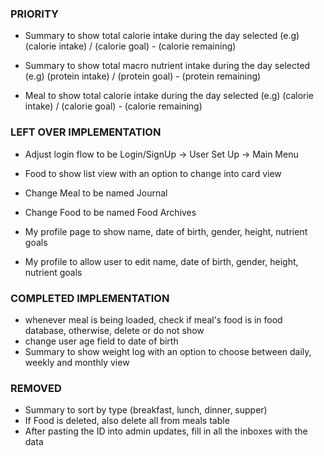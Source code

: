 ### PRIORITY ###

- Summary to show total calorie intake during the day selected (e.g) (calorie intake) / (calorie goal) - (calorie remaining)

- Summary to show total macro nutrient intake during the day selected (e.g) (protein intake) / (protein goal) - (protein remaining)

- Meal to show total calorie intake during the day selected (e.g) (calorie intake) / (calorie goal) - (calorie remaining)

### LEFT OVER IMPLEMENTATION ###

- Adjust login flow to be Login/SignUp -> User Set Up -> Main Menu

- Food to show list view with an option to change into card view

- Change Meal to be named Journal

- Change Food to be named Food Archives

- My profile page to show name, date of birth, gender, height, nutrient goals

- My profile to allow user to edit name, date of birth, gender, height, nutrient goals

### COMPLETED IMPLEMENTATION ###

- whenever meal is being loaded, check if meal's food is in food database, otherwise, delete or do not show
- change user age field to date of birth
- Summary to show weight log with an option to choose between daily, weekly and monthly view

### REMOVED

- Summary to sort by type (breakfast, lunch, dinner, supper)
- If Food is deleted, also delete all from meals table
- After pasting the ID into admin updates, fill in all the inboxes with the data